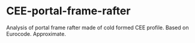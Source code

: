 # CEE-portal-frame-rafter
Analysis of portal frame rafter made of cold formed CEE profile. Based on Eurocode. Approximate.
